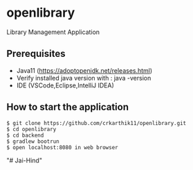 # openlibrary
Library Management Application


## Prerequisites

 - Java11 (https://adoptopenjdk.net/releases.html)
 - Verify installed java version with : java -version
 - IDE (VSCode,Eclipse,IntelliJ IDEA)




## How to start the application
```
$ git clone https://github.com/crkarthik11/openlibrary.git
$ cd openlibrary
$ cd backend
$ gradlew bootrun
$ open localhost:8080 in web browser
```
"# Jai-Hind" 
